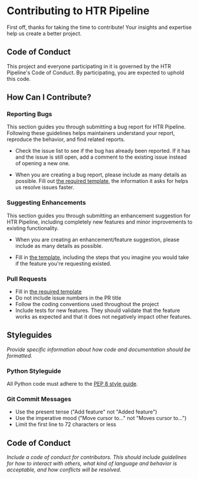 # Contributing to HTR Pipeline

First off, thanks for taking the time to contribute! Your insights and expertise help us create a better project.

## Code of Conduct

This project and everyone participating in it is governed by the HTR Pipeline's Code of Conduct. By participating, you are expected to uphold this code.

## How Can I Contribute?

### Reporting Bugs

This section guides you through submitting a bug report for HTR Pipeline. Following these guidelines helps maintainers understand your report, reproduce the behavior, and find related reports.

- Check the issue list to see if the bug has already been reported. If it has and the issue is still open, add a comment to the existing issue instead of opening a new one.

- When you are creating a bug report, please include as many details as possible. Fill out [the required template](Link_to_issue_template), the information it asks for helps us resolve issues faster.

### Suggesting Enhancements

This section guides you through submitting an enhancement suggestion for HTR Pipeline, including completely new features and minor improvements to existing functionality.

- When you are creating an enhancement/feature suggestion, please include as many details as possible.

- Fill in [the template](Link_to_feature_request_template), including the steps that you imagine you would take if the feature you're requesting existed.

### Pull Requests

- Fill in [the required template](Link_to_PR_template)
- Do not include issue numbers in the PR title
- Follow the coding conventions used throughout the project
- Include tests for new features. They should validate that the feature works as expected and that it does not negatively impact other features.

## Styleguides

*Provide specific information about how code and documentation should be formatted.*

### Python Styleguide

All Python code must adhere to the [PEP 8 style guide](https://peps.python.org/peps/pep-0008/).

### Git Commit Messages

- Use the present tense ("Add feature" not "Added feature")
- Use the imperative mood ("Move cursor to..." not "Moves cursor to...")
- Limit the first line to 72 characters or less

## Code of Conduct

*Include a code of conduct for contributors. This should include guidelines for how to interact with others, what kind of language and behavior is acceptable, and how conflicts will be resolved.*

